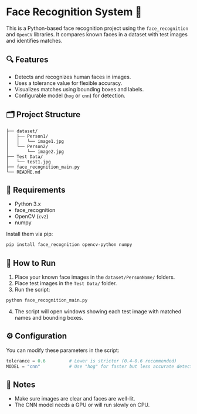 # Face Recognition System 🎯

This is a Python-based face recognition project using the `face_recognition` and `OpenCV` libraries. It compares known faces in a dataset with test images and identifies matches.

## 🔍 Features

- Detects and recognizes human faces in images.
- Uses a tolerance value for flexible accuracy.
- Visualizes matches using bounding boxes and labels.
- Configurable model (`hog` or `cnn`) for detection.

## 🗂️ Project Structure

```
├── dataset/
│   ├── Person1/
│   │   └── image1.jpg
│   └── Person2/
│       └── image2.jpg
├── Test Data/
│   └── test1.jpg
├── face_recognition_main.py
└── README.md
```

## 🧠 Requirements

- Python 3.x
- face_recognition
- OpenCV (`cv2`)
- numpy

Install them via pip:
```bash
pip install face_recognition opencv-python numpy
```

## 🚀 How to Run

1. Place your known face images in the `dataset/PersonName/` folders.
2. Place test images in the `Test Data/` folder.
3. Run the script:
```bash
python face_recognition_main.py
```

4. The script will open windows showing each test image with matched names and bounding boxes.

## ⚙️ Configuration

You can modify these parameters in the script:

```python
tolerance = 0.6         # Lower is stricter (0.4–0.6 recommended)
MODEL = "cnn"           # Use "hog" for faster but less accurate detection
```

## 📁 Notes

- Make sure images are clear and faces are well-lit.
- The CNN model needs a GPU or will run slowly on CPU.
